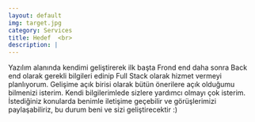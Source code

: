 ```yaml
---
layout: default
img: target.jpg
category: Services
title: Hedef  <br>
description: |
---
```

Yazılım alanında kendimi geliştirerek ilk başta Frond end daha sonra Back end olarak gerekli bilgileri edinip Full Stack olarak hizmet vermeyi planlıyorum. Gelişime açık birisi olarak bütün önerilere açık olduğumu bilmenizi isterim. Kendi bilgilerimlede sizlere yardımcı olmayı çok isterim. İstediğiniz konularda benimle iletişime geçebilir ve görüşlerimizi paylaşabiliriz, bu durum beni ve sizi geliştirecektir :) 
